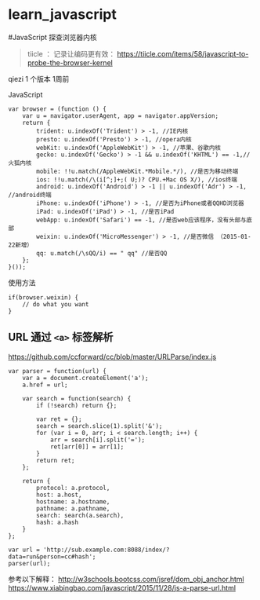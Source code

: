 # learn_javascript


#JavaScript 探查浏览器内核
>tiicle ： 记录让编码更有效：   https://tiicle.com/items/58/javascript-to-probe-the-browser-kernel  

qiezi 1 个版本 1周前

JavaScript
```
var browser = (function () {
    var u = navigator.userAgent, app = navigator.appVersion;
    return {
        trident: u.indexOf('Trident') > -1, //IE内核
        presto: u.indexOf('Presto') > -1, //opera内核
        webKit: u.indexOf('AppleWebKit') > -1, //苹果、谷歌内核
        gecko: u.indexOf('Gecko') > -1 && u.indexOf('KHTML') == -1,//火狐内核
        mobile: !!u.match(/AppleWebKit.*Mobile.*/), //是否为移动终端
        ios: !!u.match(/\(i[^;]+;( U;)? CPU.+Mac OS X/), //ios终端
        android: u.indexOf('Android') > -1 || u.indexOf('Adr') > -1, //android终端
        iPhone: u.indexOf('iPhone') > -1, //是否为iPhone或者QQHD浏览器
        iPad: u.indexOf('iPad') > -1, //是否iPad
        webApp: u.indexOf('Safari') == -1, //是否web应该程序，没有头部与底部
        weixin: u.indexOf('MicroMessenger') > -1, //是否微信 （2015-01-22新增）
        qq: u.match(/\sQQ/i) == " qq" //是否QQ
    };
}());
```
使用方法
```
if(browser.weixin) {
    // do what you want
}
```



## URL 通过 `<a>` 标签解析
https://github.com/ccforward/cc/blob/master/URLParse/index.js
```
var parser = function(url) {
    var a = document.createElement('a');
    a.href = url;

    var search = function(search) {
        if (!search) return {};

        var ret = {};
        search = search.slice(1).split('&');
        for (var i = 0, arr; i < search.length; i++) {
            arr = search[i].split('=');
            ret[arr[0]] = arr[1];
        }
        return ret;
    };

    return {
        protocol: a.protocol,
        host: a.host,
        hostname: a.hostname,
        pathname: a.pathname,
        search: search(a.search),
        hash: a.hash
    }
};

var url = 'http://sub.example.com:8088/index/?data=run&person=cc#hash';
parser(url);
```

参考以下解释：
http://w3schools.bootcss.com/jsref/dom_obj_anchor.html
https://www.xiabingbao.com/javascript/2015/11/28/js-a-parse-url.html